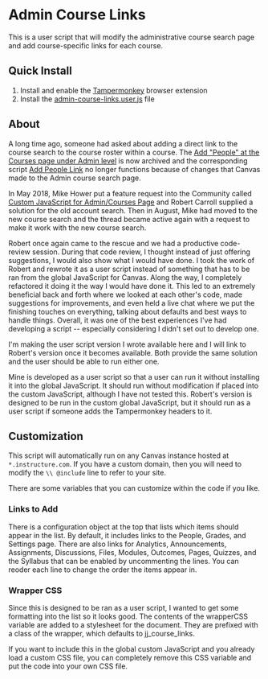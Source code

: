 # Admin Course Links
This is a user script that will modify the administrative course search page and add course-specific links for each course.

## Quick Install
1. Install and enable the [Tampermonkey](http://tampermonkey.net/) browser extension
2. Install the [admin-course-links.user.js](https://github.com/jamesjonesmath/canvancement/raw/master/courses/admin-course-links/course-admin-links.user.js) file

## About
A long time ago, someone had asked about adding a direct link to the course search to the course roster within a course. 
The [Add "People" at the Courses page under Admin level](https://community.canvaslms.com/ideas/6480) is now archived and the corresponding
script [Add People Link](https://github.com/jamesjonesmath/canvancement/tree/master/users/admin-people-link) no longer functions because
of changes that Canvas made to the Admin course search page.

In May 2018, Mike Hower put a feature request into the Community called [Custom JavaScript for Admin/Courses Page](https://community.canvaslms.com/thread/23634-custom-javascript-for-admincourses-page)
and Robert Carroll supplied a solution for the old account search. Then in August, Mike had moved to the new course search and the thread became
active again with a request to make it work with the new course search.

Robert once again came to the rescue and we had a productive code-review session. During that code review, I thought instead of just offering suggestions,
I would also show what I would have done. I took the work of Robert and rewrote it as a user script instead of something that has to be ran from the global JavaScript for Canvas.
Along the way, I completely refactored it doing it the way I would have done it. This led to an extremely beneficial back and forth
where we looked at each other's code, made suggestions for improvements, and even held a live chat where we put the finishing touches
on everything, talking about defaults and best ways to handle things. Overall, it was one of the best experiences I've had developing a script -- especially considering I didn't set out to develop one.

I'm making the user script version I wrote available here and I will link to Robert's version once it becomes available.
Both provide the same solution and the user should be able to run either one.

Mine is developed as a user script so that a user can run it without installing it into the global JavaScript. It should run without modification if placed into the custom JavaScript, although I have not tested this.
Robert's version is designed to be run in the custom global JavaScript, but it should run as a user script if someone adds the Tampermonkey headers to it.

## Customization
This script will automatically run on any Canvas instance hosted at ``*.instructure.com``. If you have a custom domain, then you will need to modify the `\\ @include` line to refer to your site.

There are some variables that you can customize within the code if you like.

### Links to Add
There is a configuration object at the top that lists which items should appear in the list. By default, it includes links to the People, Grades, and Settings page.
There are also links for Analytics, Announcements, Assignments, Discussions, Files, Modules, Outcomes, Pages, Quizzes, and the Syllabus that can be enabled by uncommenting the lines.
You can reoder each line to change the order the items appear in.

### Wrapper CSS
Since this is designed to be ran as a user script, I wanted to get some formatting into the list so it looks good.
The contents of the wrapperCSS variable are added to a stylesheet for the document. They are prefixed with a class of the wrapper, which defaults to jj_course_links.

If you want to include this in the global custom JavaScript and you already load a custom CSS file, you can completely remove this CSS variable and put the code into your own CSS file.

